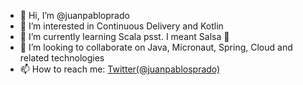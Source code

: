 - 👋 Hi, I’m @juanpabloprado
- 👀 I’m interested in Continuous Delivery and Kotlin
- 🌱 I’m currently learning Scala psst. I meant Salsa 🕺
- 👯 I’m looking to collaborate on Java, Micronaut, Spring, Cloud and related technologies
- 📫 How to reach me: [Twitter(@juanpablosprado)](https://twitter.com/juanpablosprado)

<!---
juanpabloprado/juanpabloprado is a ✨ special ✨ repository because its `README.md` (this file) appears on your GitHub profile.
You can click the Preview link to take a look at your changes.
--->
